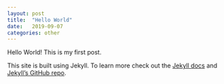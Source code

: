 ```yaml
---
layout: post
title:  "Hello World"
date:   2019-09-07 
categories: other
---
```


Hello World! This is my first post.

This site is built using Jekyll. To learn more check out the [Jekyll docs][jekyll-docs] and [Jekyll’s GitHub repo][jekyll-gh]. 

[jekyll-docs]: https://jekyllrb.com/docs/home
[jekyll-gh]:   https://github.com/jekyll/jekyll
